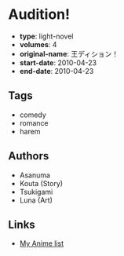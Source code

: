 # Audition!

-   **type**: light-novel
-   **volumes**: 4
-   **original-name**: 王ディション！
-   **start-date**: 2010-04-23
-   **end-date**: 2010-04-23

## Tags

-   comedy
-   romance
-   harem

## Authors

-   Asanuma
-   Kouta (Story)
-   Tsukigami
-   Luna (Art)

## Links

-   [My Anime list](https://myanimelist.net/manga/77939/Audition)
